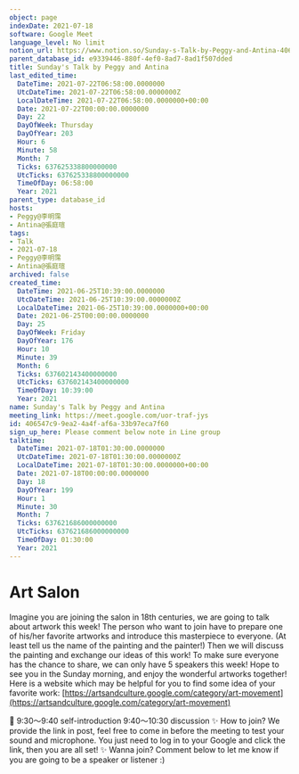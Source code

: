 ```yaml
---
object: page
indexDate: 2021-07-18
software: Google Meet
language_level: No limit
notion_url: https://www.notion.so/Sunday-s-Talk-by-Peggy-and-Antina-406547c99ea24a4faf6a33b97eca7f60
parent_database_id: e9339446-880f-4ef0-8ad7-8ad1f507dded
title: Sunday's Talk by Peggy and Antina
last_edited_time:
  DateTime: 2021-07-22T06:58:00.0000000
  UtcDateTime: 2021-07-22T06:58:00.0000000Z
  LocalDateTime: 2021-07-22T06:58:00.0000000+00:00
  Date: 2021-07-22T00:00:00.0000000
  Day: 22
  DayOfWeek: Thursday
  DayOfYear: 203
  Hour: 6
  Minute: 58
  Month: 7
  Ticks: 637625338800000000
  UtcTicks: 637625338800000000
  TimeOfDay: 06:58:00
  Year: 2021
parent_type: database_id
hosts:
- Peggy@李明霈
- Antina@張庭瑄
tags:
- Talk
- 2021-07-18
- Peggy@李明霈
- Antina@張庭瑄
archived: false
created_time:
  DateTime: 2021-06-25T10:39:00.0000000
  UtcDateTime: 2021-06-25T10:39:00.0000000Z
  LocalDateTime: 2021-06-25T10:39:00.0000000+00:00
  Date: 2021-06-25T00:00:00.0000000
  Day: 25
  DayOfWeek: Friday
  DayOfYear: 176
  Hour: 10
  Minute: 39
  Month: 6
  Ticks: 637602143400000000
  UtcTicks: 637602143400000000
  TimeOfDay: 10:39:00
  Year: 2021
name: Sunday's Talk by Peggy and Antina
meeting_link: https://meet.google.com/uor-traf-jys
id: 406547c9-9ea2-4a4f-af6a-33b97eca7f60
sign_up_here: Please comment below note in Line group
talktime:
  DateTime: 2021-07-18T01:30:00.0000000
  UtcDateTime: 2021-07-18T01:30:00.0000000Z
  LocalDateTime: 2021-07-18T01:30:00.0000000+00:00
  Date: 2021-07-18T00:00:00.0000000
  Day: 18
  DayOfYear: 199
  Hour: 1
  Minute: 30
  Month: 7
  Ticks: 637621686000000000
  UtcTicks: 637621686000000000
  TimeOfDay: 01:30:00
  Year: 2021
---
```


# Art Salon
Imagine you are joining the salon in 18th centuries, we are going to talk about artwork this week!
The person who want to join have to prepare one of his/her favorite artworks and introduce this masterpiece to everyone. (At least tell us the name of the painting and the painter!)
Then we will discuss the painting and exchange our ideas of this work!
To make sure everyone has the chance to share, we can only have 5 speakers this week!
Hope to see you in the Sunday morning, and enjoy the wonderful artworks together!
Here is a website which may be helpful for you to find some idea of your favorite work:  [https://artsandculture.google.com/category/art-movement](https://artsandculture.google.com/category/art-movement) 

📅
9:30～9:40 self-introduction
9:40～10:30 discussion
✨
How to join?
We provide the link in post, feel free to come in before the meeting to test your sound and microphone. You just need to log in to your Google and click the link, then you are all set!
✨
Wanna join?
Comment below to let me know if you are going to be a speaker or listener :)



